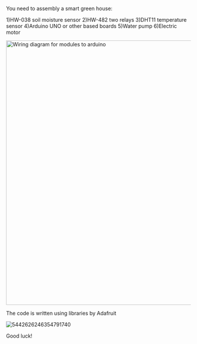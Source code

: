 You need to assembly a smart green house:

1)HW-038 soil moisture sensor
2)HW-482 two relays
3)DHT11 temperature sensor
4)Arduino UNO or other based boards
5)Water pump
6)Electric motor



<img width="1063" height="722" alt="Wiring diagram for modules to arduino" src="https://github.com/user-attachments/assets/7c0caf46-7210-41be-9818-fc722f53089f" />



The code is written using libraries by Adafruit


![5442626246354791740](https://github.com/user-attachments/assets/ed62812e-d293-41e2-bea4-2514aec106e5)


Good luck!

